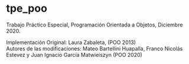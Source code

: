 # tpe_poo
Trabajo Práctico Especial, Programación Orientada a Objetos, Diciembre 2020.

Implementación Original: Laura Zabaleta, (POO 2013)\
Autores de las modificaciones: Mateo Bartellini Huapalla, Franco Nicolás Estevez y Juan Ignacio García Matwieiszyn (POO 2020)
